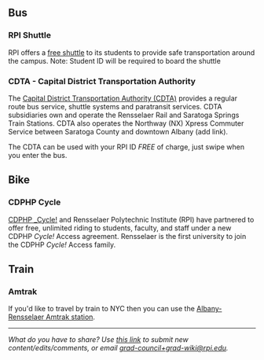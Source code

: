 ## Bus
### RPI Shuttle
RPI offers a [free shuttle](https://info.rpi.edu/rensselaer-shuttle) to its students to provide safe transportation around the campus. Note: Student ID will be required to board the shuttle
### CDTA - Capital District Transportation Authority
The [Capital District Transportation Authority (CDTA)](https://www.cdta.org/schedules-route-detail?route_id=87) provides a regular route bus service, shuttle systems and paratransit services. CDTA subsidiaries own and operate the Rensselaer Rail and Saratoga Springs Train Stations. CDTA also operates the Northway (NX) Xpress Commuter Service between Saratoga County and downtown Albany (add link). 

The CDTA can be used with your RPI ID _FREE_ of charge, just swipe when you enter the bus.

## Bike

### CDPHP Cycle
[CDPHP _Cycle!](https://info.rpi.edu/dean-students/09/19/2018/cdphp-cycle-comes-rensselaer) and Rensselaer Polytechnic Institute (RPI) have partnered to offer free, unlimited riding to students, faculty, and staff under a new CDPHP _Cycle!_ Access agreement. Rensselaer is the first university to join the CDPHP _Cycle!_ Access family.

## Train
### Amtrak
If you'd like to travel by train to NYC then you can use the [Albany-Rensselaer Amtrak station](https://www.amtrak.com/stations/alb).


---
_What do you have to share? Use [this link](https://forms.office.com/r/vc4mzPFJLv) to submit new content/edits/comments, or email [grad-council+grad-wiki@rpi.edu](mailto:grad-council+grad-wiki@rpi.edu)._